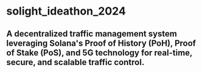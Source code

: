 # solight_ideathon_2024  

## A decentralized traffic management system leveraging Solana's Proof of History (PoH), Proof of Stake (PoS), and 5G technology for real-time, secure, and scalable traffic control.
